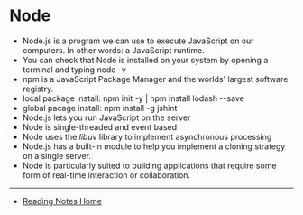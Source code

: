 # Node

- Node.js is a program we can use to execute JavaScript on our computers. In other words: a JavaScript runtime.
- You can check that Node is installed on your system by opening a terminal and typing node -v
- npm is a JavaScript Package Manager and the worlds' largest software registry.
- local package install: npm init -y | npm install lodash --save
- global pacage install: npm install -g jshint
- Node.js lets you run JavaScript on the server
- Node is single-threaded and event based
- Node uses the *libuv* library to implement asynchronous processing
- Node.js has a built-in module to help you implement a cloning strategy on a single server.
- Node is particularly suited to building applications that require some form of real-time interaction or collaboration.



---

- [Reading Notes Home](https://vektur.github.io/reading-notes/)